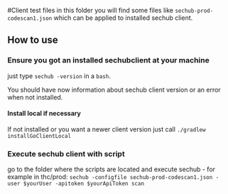 <!-- SPDX-License-Identifier: MIT --->
#Client test files
in this folder you will find some files like `sechub-prod-codescan1.json` which can be applied to installed sechub client.

## How to use
### Ensure you got an installed sechubclient at your machine
just type `sechub -version` in a `bash`.

You should have now information about sechub client version or an error when not installed.

#### Install local if necessary
If not installed or you want a newer client version just call `./gradlew installGoClientLocal`

### Execute sechub client with script
go to the folder where the scripts are located and execute sechub - for example in thc/prod:
`sechub -configfile sechub-prod-codescan1.json -user $yourUser -apitoken $yourApiToken scan`

